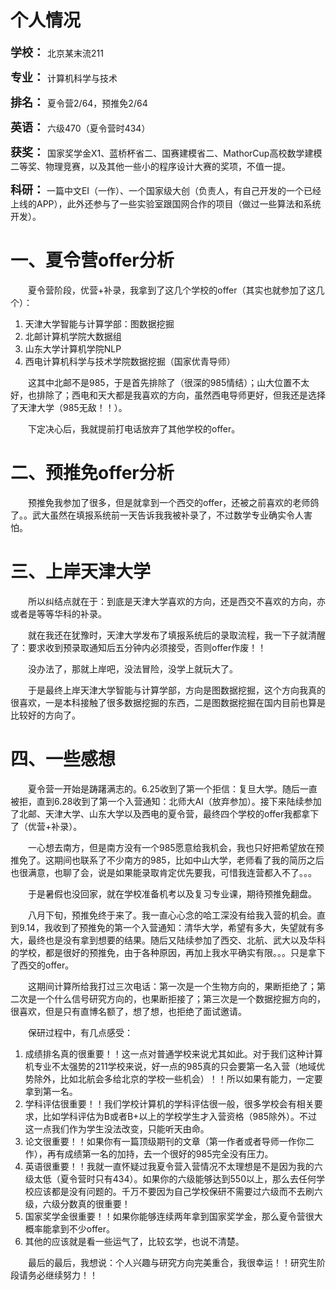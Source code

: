 # 个人情况
<font size=4>**学校：** </font>北京某末流211

<font size=4>**专业：** </font>计算机科学与技术

<font size=4>**排名：** </font>夏令营2/64，预推免2/64

<font size=4>**英语：** </font>六级470（夏令营时434）

<font size=4>**获奖：** </font>国家奖学金X1、蓝桥杯省二、国赛建模省二、MathorCup高校数学建模二等奖、物理竞赛，以及其他一些小的程序设计大赛的奖项，不值一提。

<font size=4>**科研：**</font> 一篇中文EI（一作）、一个国家级大创（负责人，有自己开发的一个已经上线的APP），此外还参与了一些实验室跟国网合作的项目（做过一些算法和系统开发）。

# 一、夏令营offer分析
&emsp;&emsp;夏令营阶段，优营+补录，我拿到了这几个学校的offer（其实也就参加了这几个）：

1. 天津大学智能与计算学部：图数据挖掘
2. 北邮计算机学院大数据组
3. 山东大学计算机学院NLP
4. 西电计算机科学与技术学院数据挖掘（国家优青导师）

&emsp;&emsp;这其中北邮不是985，于是首先排除了（很深的985情结）；山大位置不太好，也排除了；西电和天大都是我喜欢的方向，虽然西电导师更好，但我还是选择了天津大学（985无敌！！）。

&emsp;&emsp;下定决心后，我就提前打电话放弃了其他学校的offer。

# 二、预推免offer分析
&emsp;&emsp;预推免我参加了很多，但是就拿到一个西交的offer，还被之前喜欢的老师鸽了。。武大虽然在填报系统前一天告诉我我被补录了，不过数学专业确实令人害怕。

# 三、上岸天津大学
&emsp;&emsp;所以纠结点就在于：到底是天津大学喜欢的方向，还是西交不喜欢的方向，亦或者是等等华科的补录。

&emsp;&emsp;就在我还在犹豫时，天津大学发布了填报系统后的录取流程，我一下子就清醒了：要求收到预录取通知后五分钟内必须接受，否则offer作废！！

&emsp;&emsp;没办法了，那就上岸吧，没法冒险，没学上就玩大了。

&emsp;&emsp;于是最终上岸天津大学智能与计算学部，方向是图数据挖掘，这个方向我真的很喜欢，一是本科接触了很多数据挖掘的东西，二是图数据挖掘在国内目前也算是比较好的方向了。

# 四、一些感想
&emsp;&emsp;夏令营一开始是踌躇满志的。6.25收到了第一个拒信：复旦大学。随后一直被拒，直到6.28收到了第一个入营通知：北师大AI（放弃参加）。接下来陆续参加了北邮、天津大学、山东大学以及西电的夏令营，最终四个学校的offer我都拿下了（优营+补录）。

&emsp;&emsp;一心想去南方，但是南方没有一个985愿意给我机会，我也只好把希望放在预推免了。这期间也联系了不少南方的985，比如中山大学，老师看了我的简历之后也很满意，也聊了会，说是如果能录取肯定优先要我，可惜我连营都入不了。。。

&emsp;&emsp;于是暑假也没回家，就在学校准备机考以及复习专业课，期待预推免翻盘。

&emsp;&emsp;八月下旬，预推免终于来了。我一直心心念的哈工深没有给我入营的机会。直到9.14，我收到了预推免的第一个入营通知：清华大学，希望有多大，失望就有多大，最终也是没有拿到想要的结果。随后又陆续参加了西交、北航、武大以及华科的学校，都是很好的预推免，由于各种原因，再加上我水平确实有限。。。只是拿下了西交的offer。

&emsp;&emsp;这期间计算所给我打过三次电话：第一次是一个生物方向的，果断拒绝了；第二次是一个什么信号研究方向的，也果断拒接了；第三次是一个数据挖掘方向的，很喜欢，但是只有直博名额了，想了想，也拒绝了面试邀请。

&emsp;&emsp;保研过程中，有几点感受：

1. 成绩排名真的很重要！！这一点对普通学校来说尤其如此。对于我们这种计算机专业不太强势的211学校来说，好一点的985真的只会要第一名入营（地域优势除外，比如北航会多给北京的学校一些机会）！！所以如果有能力，一定要拿到第一名。
2. 学科评估很重要！！我们学校计算机的学科评估很一般，很多学校会有相关要求，比如学科评估为B或者B+以上的学校学生才入营资格（985除外）。不过这一点我们作为学生没法改变，只能听天由命。
3. 论文很重要！！如果你有一篇顶级期刊的文章（第一作者或者导师一作你二作），再有成绩第一名的加持，去一个很好的985完全没有压力。
4. 英语很重要！！我就一直怀疑过我夏令营入营情况不太理想是不是因为我的六级太低（夏令营时只有434）。如果你的六级能够达到550以上，那么去任何学校应该都是没有问题的。千万不要因为自己学校保研不需要过六级而不去刷六级，六级分数真的很重要！
5. 国家奖学金很重要！！如果你能够连续两年拿到国家奖学金，那么夏令营很大概率能拿到不少offer。
6. 其他的应该就是看一些运气了，比较玄学，也说不清楚。

&emsp;&emsp;最后的最后，我想说：个人兴趣与研究方向完美重合，我很幸运！！研究生阶段请务必继续努力！！
